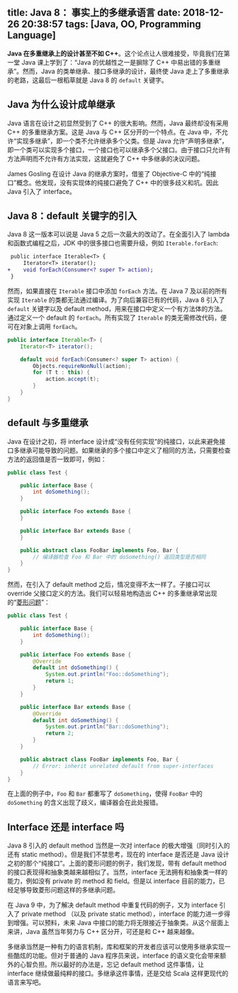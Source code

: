 title: Java 8： 事实上的多继承语言
date: 2018-12-26 20:38:57
tags: [Java, OO, Programming Language]
---

**Java 在多重继承上的设计甚至不如 C++**。这个论点让人很难接受，毕竟我们在第一堂 Java 课上学到了：“Java 的优越性之一是摒除了 C++ 中易出错的多重继承”。然而，Java 的类单继承、接口多继承的设计，最终使 Java 走上了多重继承的老路，这最后一根稻草就是 Java 8 的 `default` 关键字。

## Java 为什么设计成单继承

Java 语言在设计之初显然受到了 C++ 的很大影响。然而，Java 最终却没有采用 C++ 的多重继承方案。这是 Java 与 C++ 区分开的一个特点。在 Java 中，不允许“实现多继承”，即一个类不允许继承多个父类。但是 Java 允许“声明多继承”，即一个类可以实现多个接口，一个接口也可以继承多个父接口。由于接口只允许有方法声明而不允许有方法实现，这就避免了 C++ 中多继承的决议问题。

James Gosling 在设计 Java 的继承方案时，借鉴了 Objective-C 中的“纯接口”概念。他发现，没有实现体的纯接口避免了 C++ 中的很多歧义和坑。因此 Java 引入了 interface。

## Java 8：default 关键字的引入

Java 8 这一版本可以说是 Java 5 之后一次最大的改动了。在全面引入了 lambda 和函数式编程之后，JDK 中的很多接口也需要升级，例如 `Iterable.forEach`:

```diff
 public interface Iterable<T> {
     Iterator<T> iterator();
+    void forEach(Consumer<? super T> action);
 }
```

然而，如果直接在 `Iterable` 接口中添加 `forEach` 方法。在 Java 7 及以前的所有实现 `Iterable` 的类都无法通过编译。为了向后兼容已有的代码，Java 8 引入了 `default` 关键字以及 default method，用来在接口中定义一个有方法体的方法。通过定义一个 default 的 `forEach`。所有实现了 `Iterable` 的类无需修改代码，便可在对象上调用 `forEach`。

```Java
public interface Iterable<T> {
    Iterator<T> iterator();

    default void forEach(Consumer<? super T> action) {
        Objects.requireNonNull(action);
        for (T t : this) {
            action.accept(t);
        }
    }
}
```

## default 与多重继承

<!-- more -->

Java 在设计之初，将 interface 设计成“没有任何实现”的纯接口，以此来避免接口多继承可能导致的问题。如果继承的多个接口中定义了相同的方法，只需要检查方法的返回值是否一致即可，例如：

```Java
public class Test {

    public interface Base {
        int doSomething();
    }

    public interface Foo extends Base {
    }

    public interface Bar extends Base {
    }

    public abstract class FooBar implements Foo, Bar {
        // 编译器检查 Foo 和 Bar 中的 doSomething() 返回类型是否相同
    }
}
```

然而，在引入了 default method 之后，情况变得不太一样了。子接口可以 override 父接口定义的方法。我们可以轻易地构造出 C++ 的多重继承常出现的“[菱形问题](https://en.wikipedia.org/wiki/Multiple_inheritance#The_diamond_problem)”：

```Java
public class Test {

    public interface Base {
        int doSomething();
    }

    public interface Foo extends Base {
        @Override
        default int doSomething() {
            System.out.println("Foo::doSomething");
            return 1;
        }
    }

    public interface Bar extends Base {
        @Override
        default int doSomething() {
            System.out.println("Bar::doSomething");
            return 2;
        }
    }

    public abstract class FooBar implements Foo, Bar {
        // Error: inherit unrelated default from super-interfaces
    }
}
```

在上面的例子中，`Foo` 和 `Bar` 都重写了 `doSomething`，使得 `FooBar` 中的 `doSomething` 的含义出现了歧义，编译器会在此处报错。

## Interface 还是 interface 吗

Java 8 引入的 default method 当然是一次对 interface 的极大增强（同时引入的还有 static method）。但是我们不禁思考，现在的 interface 是否还是 Java 设计之初的那个“纯接口”。上面的菱形问题的例子，我们发现，带有 default method 的接口表现得和抽象类越来越相似了。当然，interface 无法拥有和抽象类一样的能力，例如没有 private 的 method 和 field。但是以 interface 目前的能力，已经足够导致菱形问题这样的多继承问题。

在 Java 9 中，为了解决 default method 中重复代码的例子，又为 interface 引入了 private method （以及 private static method），interface 的能力进一步得到增强。可以预料，未来 Java 中接口的能力将无限接近于抽象类。从这个层面上来讲，Java 虽然当年努力与 C++ 区分开，可还是和 C++ 越来越像。

多继承当然是一种有力的语言机制，库和框架的开发者应该可以使用多继承实现一些酷炫的功能。但对于普通的 Java 程序员来说，interface 的语义变化会带来额外的心智负担。所以最好的办法是，忘记 default method 这件事情，让 interface 继续做最纯粹的接口。多继承这件事情，还是交给 Scala 这样更现代的语言来写吧。
